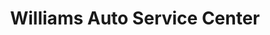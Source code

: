 ---
title: "Williams Auto Service Center"
url: /levering/williams-auto-service-center/
shop: car repair
---